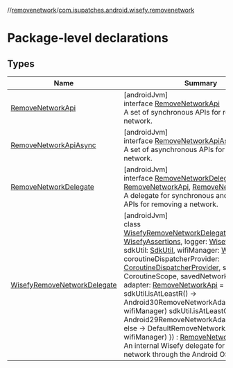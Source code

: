 //[removenetwork](../../index.md)/[com.isupatches.android.wisefy.removenetwork](index.md)

# Package-level declarations

## Types

| Name | Summary |
|---|---|
| [RemoveNetworkApi](-remove-network-api/index.md) | [androidJvm]<br>interface [RemoveNetworkApi](-remove-network-api/index.md)<br>A set of synchronous APIs for removing a network. |
| [RemoveNetworkApiAsync](-remove-network-api-async/index.md) | [androidJvm]<br>interface [RemoveNetworkApiAsync](-remove-network-api-async/index.md)<br>A set of asynchronous APIs for removing a network. |
| [RemoveNetworkDelegate](-remove-network-delegate/index.md) | [androidJvm]<br>interface [RemoveNetworkDelegate](-remove-network-delegate/index.md) : [RemoveNetworkApi](-remove-network-api/index.md), [RemoveNetworkApiAsync](-remove-network-api-async/index.md)<br>A delegate for synchronous and asynchronous APIs for removing a network. |
| [WisefyRemoveNetworkDelegate](-wisefy-remove-network-delegate/index.md) | [androidJvm]<br>class [WisefyRemoveNetworkDelegate](-wisefy-remove-network-delegate/index.md)(assertions: [WisefyAssertions](../../../core/core/com.isupatches.android.wisefy.core.assertions/-wisefy-assertions/index.md), logger: [WisefyLogger](../../../core/core/com.isupatches.android.wisefy.core.logging/-wisefy-logger/index.md), sdkUtil: [SdkUtil](../../../core/core/com.isupatches.android.wisefy.core.util/-sdk-util/index.md), wifiManager: [WifiManager](https://developer.android.com/reference/kotlin/android/net/wifi/WifiManager.html), coroutineDispatcherProvider: [CoroutineDispatcherProvider](../../../core/core/com.isupatches.android.wisefy.core.coroutines/-coroutine-dispatcher-provider/index.md), scope: CoroutineScope, savedNetworkMutex: Mutex, adapter: [RemoveNetworkApi](-remove-network-api/index.md) = when {         sdkUtil.isAtLeastR() -&gt; Android30RemoveNetworkAdapter(logger, wifiManager)         sdkUtil.isAtLeastQ() -&gt; Android29RemoveNetworkAdapter(assertions)         else -&gt; DefaultRemoveNetworkAdapter(logger, wifiManager)     }) : [RemoveNetworkDelegate](-remove-network-delegate/index.md)<br>An internal Wisefy delegate for removing a network through the Android OS. |
